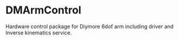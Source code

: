 # DMArmControl
Hardware control package for Diymore 6dof arm including driver and Inverse kinematics service. 
